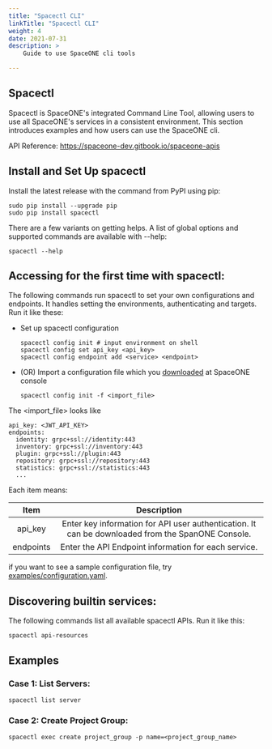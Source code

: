 ```yaml
---
title: "Spacectl CLI"
linkTitle: "Spacectl CLI"
weight: 4
date: 2021-07-31
description: >
    Guide to use SpaceONE cli tools

---
```



## Spacectl

Spacectl is SpaceONE's integrated Command Line Tool, allowing users to use all SpaceONE's services in a consistent environment.
This section introduces examples and how users can use the SpaceONE cli.

API Reference: https://spaceone-dev.gitbook.io/spaceone-apis


## Install and Set Up spacectl
Install the latest release with the command from PyPI using pip:
```commandline
sudo pip install --upgrade pip 
sudo pip install spacectl
```

There are a few variants on getting helps.
A list of global options and supported commands are available with --help:
```commandline
spacectl --help
```

## Accessing for the first time with spacectl:

The following commands run spacectl to set your own configurations and endpoints.
It handles setting the environments, authenticating and targets.
Run it like these:

- Set up spacectl configuration
    ```commandline
    spacectl config init # input environment on shell
    spacectl config set api_key <api_key>
    spacectl config endpoint add <service> <endpoint>
    ```

- (OR) Import a configuration file which you [downloaded](/docs/guides/my_account/api_key/#creating-api-keys) at SpaceONE console
    ```commandline
    spacectl config init -f <import_file>
    ```

The <import_file> looks like

```
api_key: <JWT_API_KEY>
endpoints:
  identity: grpc+ssl://identity:443
  inventory: grpc+ssl://inventory:443
  plugin: grpc+ssl://plugin:443
  repository: grpc+ssl://repository:443
  statistics: grpc+ssl://statistics:443
  ...
```
Each item means:

|   Item    |                                            Description                                            |
|:---------:|:-------------------------------------------------------------------------------------------------:|
|  api_key  | Enter key information for API user authentication. It can be downloaded from the SpanONE Console. |
| endpoints |                       Enter the API Endpoint information for each service.                        |

if you want to see a sample configuration file, try [examples/configuration.yaml](https://github.com/spaceone-dev/spacectl/blob/master/examples/configuration.yaml).




## Discovering builtin services:

The following commands list all available spacectl APIs.
Run it like this:

```commandline
spacectl api-resources
```

## Examples
### Case 1: List Servers:
```commandline
spacectl list server
```

### Case 2: Create Project Group:
```commandline
spacectl exec create project_group -p name=<project_group_name>
```

